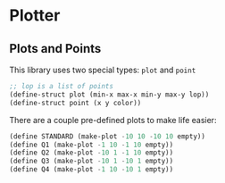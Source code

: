 # Plotter

## Plots and Points
This library uses two special types: `plot` and `point`

```lisp
;; lop is a list of points
(define-struct plot (min-x max-x min-y max-y lop))
(define-struct point (x y color))
```

There are a couple pre-defined plots to make life easier:

```lisp
(define STANDARD (make-plot -10 10 -10 10 empty))
(define Q1 (make-plot -1 10 -1 10 empty))
(define Q2 (make-plot -10 1 -1 10 empty))
(define Q3 (make-plot -10 1 -10 1 empty))
(define Q4 (make-plot -1 10 -10 1 empty))
```

